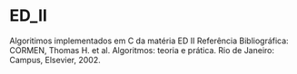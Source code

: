 # ED_II
 Algoritimos implementados em C da matéria ED II
 Referência Bibliográfica: CORMEN, Thomas H. et al. Algoritmos: teoria e prática. Rio de Janeiro: Campus, Elsevier, 2002.